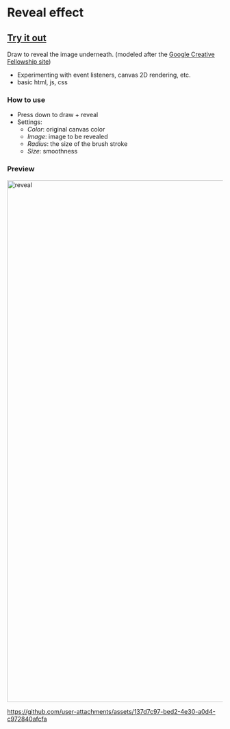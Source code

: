 # Reveal effect

## [Try it out](https://reveal-effect-eight.vercel.app/)

Draw to reveal the image underneath. (modeled after the [Google Creative Fellowship site](https://creativefellowship.google/))

* Experimenting with event listeners, canvas 2D rendering, etc.
* basic html, js, css

### How to use
* Press down to draw + reveal
* Settings:
  - *Color*: original canvas color
  - *Image*: image to be revealed
  - *Radius*: the size of the brush stroke
  - *Size*: smoothness

### Preview


<img width="2020" height="1218" alt="reveal" src="https://github.com/user-attachments/assets/7020be3f-7ff5-412c-811d-83d95823b736" />

https://github.com/user-attachments/assets/137d7c97-bed2-4e30-a0d4-c972840afcfa
